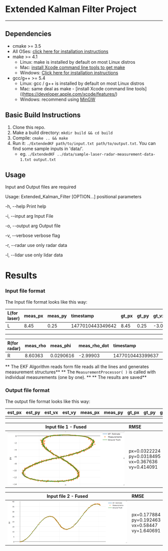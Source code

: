 
# Extended Kalman Filter Project

---

## Dependencies

* cmake >= 3.5
 * All OSes: [click here for installation instructions](https://cmake.org/install/)
* make >= 4.1
  * Linux: make is installed by default on most Linux distros
  * Mac: [install Xcode command line tools to get make](https://developer.apple.com/xcode/features/)
  * Windows: [Click here for installation instructions](http://gnuwin32.sourceforge.net/packages/make.htm)
* gcc/g++ >= 5.4
  * Linux: gcc / g++ is installed by default on most Linux distros
  * Mac: same deal as make - [install Xcode command line tools]((https://developer.apple.com/xcode/features/)
  * Windows: recommend using [MinGW](http://www.mingw.org/)

## Basic Build Instructions

1. Clone this repo.
2. Make a build directory: `mkdir build && cd build`
3. Compile: `cmake .. && make`
4. Run it: `./ExtendedKF path/to/input.txt path/to/output.txt`. You can find
   some sample inputs in 'data/'.
    - eg. `./ExtendedKF ../data/sample-laser-radar-measurement-data-1.txt output.txt`

## Usage
Input and Output files are required

Usage:
Extended_Kalman_Filter [OPTION...] positional parameters

-h, --help        Print help

-i, --input arg   Input File

-o, --output arg  Output file

-v, --verbose     verbose flag

-r, --radar       use only radar data

-l, --lidar       use only lidar data


# Results

### Input file format
The Input file format looks like this way:


|L(for laser)| meas_px |meas_py |timestamp       | gt_px |gt_py |gt_vx   | gt_vy |
|:-----------|:--------|:-------|:---------------|:------|:-----|:-------|:-----|
|L	         |8.45	   |0.25	|1477010443349642|	8.45  |	0.25 |-3.00027|	0    |

---

|R(for radar)| meas_rho|meas_phi|meas_rho_dot |timestamp | gt_px |gt_py |gt_vx | gt_vy |
|:-----------|:--------|:-------|:------------|:---------|:-----|:-------|:-----|:------|
|R	         |8.60363  |0.0290616|-2.99903  |1477010443399637|	8.6  |	0.25 |-3.00029|	0 |

	
** The EKF Algorithm reads form file reads all the lines and generates measurement structures**
** The `MeasurementProcessor( )` is called with individual measurements (one by one). **
** The results are saved**


### Output file format
The output file format looks like this way:

|est_px| est_py |est_vx|est_vy |meas_px |meas_py| gt_px |gt_py |gt_vx | gt_vy |
|:-----|:--------|:----|:------|:--------|:------|:-----|:-------|:-----|:-----|
|      |       |       |    |      |     |      |      |        |      |


|    Input file 1 - Fused    |         RMSE                                              |
| -------------------------- |:----------------------------------------------------------|
|![](./examples/output1.png) | px=0.0322224<br>py=0.0318495<br>vx=0.367636<br>vy=0.414091 |



|    Input file 2 - Fused    |         RMSE                                              |
| -------------------------- |:----------------------------------------------------------|
|![](./examples/output2.png) | px=0.177884<br>py=0.192463<br>vx=0.58447<br>vy=1.640691 |


```python

```
